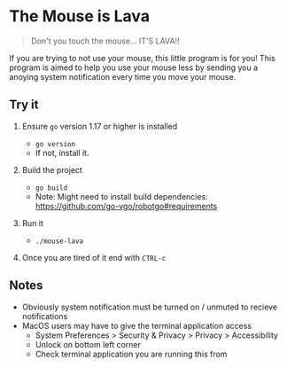 # The Mouse is Lava

> Don't you touch the mouse... IT'S LAVA!!

If you are trying to not use your mouse, this little program is for you! This program is aimed to help you use your mouse less by sending you a anoying system notification every time you move your mouse. 

## Try it

1. Ensure `go` version 1.17 or higher is installed
    - `go version`
    - If not, install it.

2. Build the project
    - `go build`
    - Note: Might need to install build dependencies: https://github.com/go-vgo/robotgo#requirements

3. Run it
    - `./mouse-lava`

4. Once you are tired of it end with `CTRL-c`


## Notes

- Obviously system notification must be turned on / unmuted to recieve notifications
- MacOS users may have to give the terminal application access
    - System Preferences > Security & Privacy > Privacy > Accessibility
    - Unlock on bottom left corner
    - Check terminal application you are running this from

